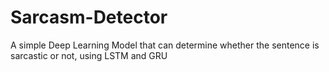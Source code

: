 # Sarcasm-Detector

A simple Deep Learning Model that can determine whether the sentence is sarcastic or not, using LSTM and GRU
